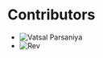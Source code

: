 # Contributors

* ![Vatsal Parsaniya](https://github.com/Vatsalparsaniya)
* ![Rev](https://github.com/rev44)
